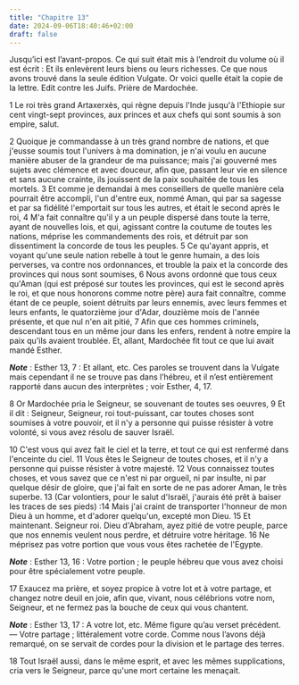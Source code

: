 ```yaml
---
title: "Chapitre 13"
date: 2024-09-06T18:40:46+02:00
draft: false
---
```



Jusqu’ici est l’avant-propos. Ce qui suit était mis à l’endroit du volume où il est écrit : Et ils enlevèrent leurs biens ou leurs richesses.
Ce que nous avons trouvé dans la seule édition Vulgate.
Or voici quelle était la copie de la lettre.
Edit contre les Juifs.
Prière de Mardochée.


1 Le roi très grand Artaxerxès, qui règne depuis l'Inde jusqu'à l'Ethiopie sur cent vingt-sept provinces, aux princes et aux chefs qui sont soumis à son empire, salut.


2 Quoique je commandasse à un très grand nombre de nations, et que j'eusse soumis tout l'univers à ma domination, je n'ai voulu en aucune manière abuser de la grandeur de ma puissance; mais j'ai gouverné mes sujets avec clémence et avec douceur, afin que, passant leur vie en silence et sans aucune crainte, ils jouissent de la paix souhaitée de tous les mortels. 3 Et comme je demandai à mes conseillers de quelle manière cela pourrait être accompli, l'un d'entre eux, nommé Aman, qui par sa sagesse et par sa fidélité l'emportait sur tous les autres, et était le second après le roi, 4 M'a fait connaître qu'il y a un peuple dispersé dans toute la terre, ayant de nouvelles lois, et qui, agissant contre la coutume de toutes les nations, méprise les commandements des rois, et détruit par son dissentiment la concorde de tous les peuples. 5 Ce qu'ayant appris, et voyant qu'une seule nation rebelle à tout le genre humain, a des lois perverses, va contre nos ordonnances, et trouble la paix et la concorde des provinces qui
nous sont soumises, 6 Nous avons ordonné que tous ceux qu'Aman (qui est préposé sur toutes les provinces, qui est le second après le roi, et que nous honorons comme notre père) aura fait connaître, comme étant de ce peuple, soient détruits par leurs ennemis, avec leurs femmes et leurs enfants, le quatorzième jour d'Adar, douzième mois de l'année présente, et que nul n'en ait pitié, 7 Afin que ces hommes criminels, descendant tous en un même jour dans les enfers, rendent à notre empire la paix qu'ils avaient troublée.
Et, allant, Mardochée fit tout ce que lui avait mandé Esther.

***Note*** :  Esther 13, 7 : Et allant, etc. Ces paroles se trouvent dans la Vulgate mais cependant il ne se trouve pas dans l’hébreu, et il n’est entièrement rapporté dans aucun des interprètes ; voir Esther, 4, 17.


8 Or Mardochée pria le Seigneur, se souvenant de toutes ses oeuvres, 9 Et il dit : Seigneur, Seigneur, roi tout-puissant, car toutes choses sont soumises à votre pouvoir, et il n'y a personne qui puisse résister à votre volonté, si vous avez résolu de sauver Israël.


10 C'est vous qui avez fait le ciel et la terre, et tout ce qui est renfermé dans l'enceinte du ciel. 11 Vous êtes le Seigneur de toutes choses, et il n'y a personne qui puisse résister à votre majesté. 12 Vous connaissez toutes choses, et vous savez que ce n'est ni par orgueil, ni par insulte, ni par quelque désir de gloire, que j'ai fait en sorte de ne pas adorer Aman, le très superbe. 13 (Car volontiers, pour le salut d'Israël, j'aurais été prêt à baiser les traces de ses pieds) :14 Mais j'ai craint de transporter l'honneur de mon Dieu à un homme, et d'adorer quelqu'un, excepté mon Dieu. 15 Et maintenant. Seigneur roi. Dieu d'Abraham, ayez pitié de votre peuple, parce que nos ennemis veulent nous perdre, et détruire votre héritage. 16 Ne méprisez pas votre portion que vous vous êtes rachetée de l'Egypte.

***Note*** :  Esther 13, 16 : Votre portion ; le peuple hébreu que vous avez choisi pour être spécialement votre peuple.

17 Exaucez ma prière, et soyez propice à votre lot et à votre partage, et changez notre deuil en joie, afin que, vivant, nous célébrions votre nom, Seigneur, et ne fermez pas la bouche de ceux qui vous chantent.

***Note*** :  Esther 13, 17 : A votre lot, etc. Même figure qu’au verset précédent. ― Votre partage ; littéralement votre corde. Comme nous l’avons déjà remarqué, on se servait de cordes pour la division et le partage des terres.


18 Tout Israël aussi, dans le même esprit, et avec les mêmes supplications, cria vers le Seigneur, parce qu'une mort certaine les menaçait.

